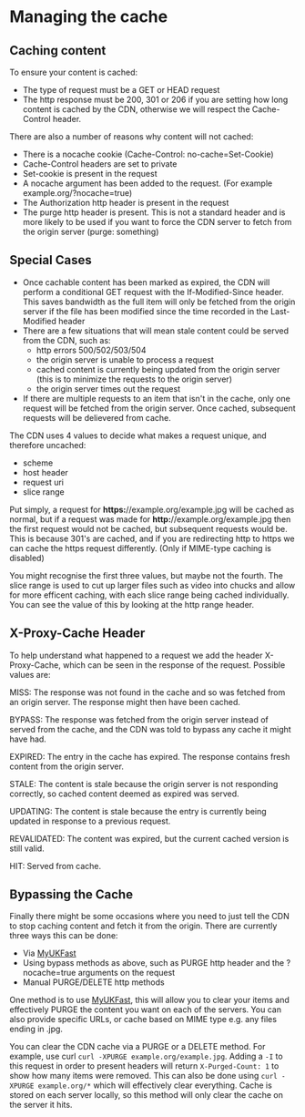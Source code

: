 # Managing the cache

## Caching content

To ensure your content is cached:

* The type of request must be a GET or HEAD request
* The http response must be 200, 301 or 206 if you are setting how long content is cached by the CDN, otherwise we will respect the Cache-Control header.

There are also a number of reasons why content will not cached:

* There is a nocache cookie (Cache-Control: no-cache=Set-Cookie)
* Cache-Control headers are set to private
* Set-cookie is present in the request
* A nocache argument has been added to the request. (For example example.org/?nocache=true)
* The Authorization http header is present in the request
* The purge http header is present. This is not a standard header and is more likely to be used if you want to force the CDN server to fetch from the origin server (purge: something)

## Special Cases

* Once cachable content has been marked as expired, the CDN will perform a conditional GET request with the If-Modified-Since header. This saves bandwidth as the full item will only be fetched from the origin server if the file has been modified since the time recorded in the Last-Modified header
* There are a few situations that will mean stale content could be served from the CDN, such as:
   * http errors 500/502/503/504
   * the origin server is unable to process a request
   * cached content is currently being updated from the origin server (this is to minimize the requests to the origin server)
   * the origin server times out the request
* If there are multiple requests to an item that isn't in the cache, only one request will be fetched from the origin server. Once cached, subsequent requests will be delievered from cache.

The CDN uses 4 values to decide what makes a request unique, and therefore uncached:

* scheme
* host header
* request uri
* slice range

Put simply, a request for **https:**//example.org/example.jpg will be cached as normal, but if a request was made for **http:**//example.org/example.jpg then the first request would not be cached, but subsequent requests would be.  This is because 301's are cached, and if you are redirecting http to https we can cache the https request differently. (Only if MIME-type caching is disabled)

You might recognise the first three values, but maybe not the fourth. The slice range is used to cut up larger files such as video into chucks and allow for more efficent caching, with each slice range being cached individually. You can see the value of this by looking at the http range header.

## X-Proxy-Cache Header

To help understand what happened to a request we add the header X-Proxy-Cache, which can be seen in the response of the request.  Possible values are:

MISS: The response was not found in the cache and so was fetched from an origin server. The response might then have been cached.

BYPASS: The response was fetched from the origin server instead of served from the cache, and the CDN was told to bypass any cache it might have had.

EXPIRED: The entry in the cache has expired. The response contains fresh content from the origin server.

STALE: The content is stale because the origin server is not responding correctly, so cached content deemed as expired was served.

UPDATING: The content is stale because the entry is currently being updated in response to a previous request.

REVALIDATED: The content was expired, but the current cached version is still valid.

HIT: Served from cache.

## Bypassing the Cache

Finally there might be some occasions where you need to just tell the CDN to stop caching content and fetch it from the origin. There are currently three ways this can be done:

* Via [MyUKFast](my.ukfast.co.uk/ddosx)
* Using bypass methods as above, such as PURGE http header and the ?nocache=true arguments on the request
* Manual PURGE/DELETE http methods

One method is to use [MyUKFast](my.ukfast.co.uk/ddosx), this will allow you to clear your items and effectively PURGE the content you want on each of the servers. You can also provide specific URLs, or cache based on MIME type e.g. any files ending in .jpg.

You can clear the CDN cache via a PURGE or a DELETE method. For example, use curl `curl -XPURGE example.org/example.jpg`.  Adding a `-I` to this request in order to present headers will return `X-Purged-Count: 1` to show how many items were removed. This can also be done using `curl -XPURGE example.org/*` which will effectively clear everything. Cache is stored on each server locally, so this method will only clear the cache on the server it hits.
